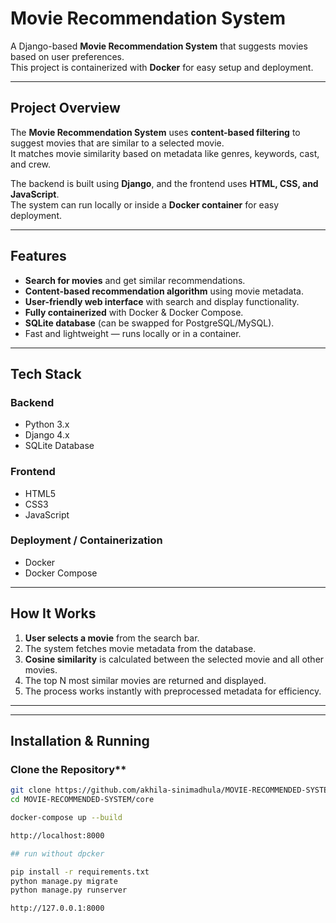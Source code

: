 # Movie Recommendation System

A Django-based **Movie Recommendation System** that suggests movies based on user preferences.  
This project is containerized with **Docker** for easy setup and deployment.  

---

##  Project Overview
The **Movie Recommendation System** uses **content-based filtering** to suggest movies that are similar to a selected movie.  
It matches movie similarity based on metadata like genres, keywords, cast, and crew.  

The backend is built using **Django**, and the frontend uses **HTML, CSS, and JavaScript**.  
The system can run locally or inside a **Docker container** for easy deployment.

---

##  Features
-  **Search for movies** and get similar recommendations.
-  **Content-based recommendation algorithm** using movie metadata.
-  **User-friendly web interface** with search and display functionality.
-  **Fully containerized** with Docker & Docker Compose.
-  **SQLite database** (can be swapped for PostgreSQL/MySQL).
-  Fast and lightweight — runs locally or in a container.

---

##  Tech Stack
### **Backend**
- Python 3.x
- Django 4.x
- SQLite Database

### **Frontend**
- HTML5
- CSS3
- JavaScript

### **Deployment / Containerization**
- Docker
- Docker Compose

---

##  How It Works
1. **User selects a movie** from the search bar.
2. The system fetches movie metadata from the database.
3. **Cosine similarity** is calculated between the selected movie and all other movies.
4. The top N most similar movies are returned and displayed.
5. The process works instantly with preprocessed metadata for efficiency.

---

---

## Installation & Running

### Clone the Repository**
```bash
git clone https://github.com/akhila-sinimadhula/MOVIE-RECOMMENDED-SYSTEM.git
cd MOVIE-RECOMMENDED-SYSTEM/core

docker-compose up --build

http://localhost:8000

## run without dpcker

pip install -r requirements.txt
python manage.py migrate
python manage.py runserver

http://127.0.0.1:8000


